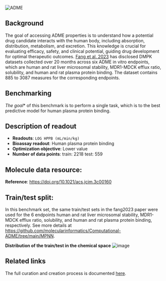 ![ADME](https://storage.googleapis.com/polaris-public/icons/icons8-whale-96-ADME.png) 

## Background

The goal of accessing ADME properties is to understand how a potential drug candidate interacts with the human body, including absorption, distribution, metabolism, and excretion. This knowledge is crucial for evaluating efficacy, safety, and clinical potential, guiding drug development for optimal therapeutic outcomes. [Fang et al. 2023](https://doi.org/10.1021/acs.jcim.3c00160) has disclosed DMPK datasets collected over 20 months across six ADME in vitro endpoints, which are human and rat liver microsomal stability, MDR1-MDCK efflux ratio, solubility, and human and rat plasma protein binding. The dataset contains 885 to 3087 measures for the corresponding endpoints. 

## Benchmarking
*The goal** of this benchmark is to perform a single task, which is to the best predictive model for human plasma protein binding. 


## Description of readout 
- **Readouts**: `LOG HPPB (mL/min/kg)`
- **Bioassay readout**: Human plasma protein binding 
- **Optimization objective**: Lower value
- **Number of data points**: train: 2218 test: 559

## Molecule data resource: 
**Reference**: https://doi.org/10.1021/acs.jcim.3c00160

## Train/test split:
In this benchmark set, the same train/test sets in the fang2023 paper were used for the 6 endpoints human and rat liver microsomal stability, MDR1-MDCK efflux ratio, solubility, and human and rat plasma protein binding, respectively. 
See more details at https://github.com/molecularinformatics/Computational-ADME/tree/main/MPNN.

**Distribution of the train/test in the chemical space**
![image](https://storage.googleapis.com/polaris-public/datasets/ADME/fang2023/figures/fang2023_ADME_public_v1_tsne_random_split.png)

## Related links
The full curation and creation process is documented [here](https://github.com/polaris-hub/polaris-recipes/blob/main/01_ADME).
